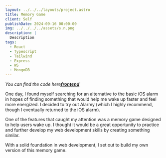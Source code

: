 ```yaml
---
layout: ../../../layouts/project.astro
title: Memory Game
client: Self
publishDate: 2024-09-16 00:00:00
img: ../../../../assets/s.n.png
description: |
  Description
tags:
  - React
  - Typescript
  - Tailwind
  - Express
  - WS
  - MongoDB
---
```


_You can find the code here[**frontend**](https://github.com/dtetradis/memory_game_frontend)_

One day, I found myself searching for an alternative to the basic iOS alarm in hopes of finding something that would help me wake up faster and feel more energized. I decided to try out Alarmy (which I highly recommend, though I eventually returned to the iOS alarm).

One of the features that caught my attention was a memory game designed to help users wake up. I thought it would be a great opportunity to practice and further develop my web development skills by creating something similar.

With a solid foundation in web development, I set out to build my own version of this memory game.
